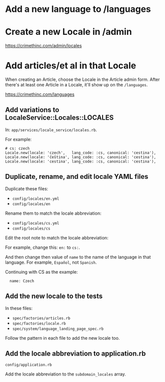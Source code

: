# Add a new language to /languages

# Create a new Locale in /admin

https://crimethinc.com/admin/locales

# Add articles/et al in that Locale

When creating an Article, choose the Locale in the Article admin form. After there's at least one Article in a Locale, it'll show up on the `/languages`.

https://crimethinc.com/languages

## Add variations to LocaleService::Locales::LOCALES

In: `app/services/locale_service/locales.rb`.

For example:

```
# cs: czech
Locale.new(locale: 'czech',   lang_code: :cs, canonical: 'cestina'),
Locale.new(locale: 'čeština', lang_code: :cs, canonical: 'cestina'),
Locale.new(locale: 'cestina', lang_code: :cs, canonical: 'cestina'),
```

## Duplicate, rename, and edit locale YAML files

Duplicate these files:

- `config/locales/en.yml`
- `config/locales/en`

Rename them to match the locale abbreviation:

- `config/locales/cs.yml`
- `config/locales/cs`

Edit the root note to match the locale abbreviation:

For example, change this: `en:` to `cs:`.

And then change then value of `name` to the name of the language in that language. For example, `Español`, not `Spanish`.

Continuing with CS as the example:

`  name: Czech`

## Add the new locale to the tests

In these files:

- `spec/factories/articles.rb`
- `spec/factories/locale.rb`
- `spec/system/language_landing_page_spec.rb`

Follow the pattern in each file to add the new locale too.

## Add the locale abbreviation to application.rb

`config/application.rb`

Add the locale abbreviation to the `subdomain_locales` array.
